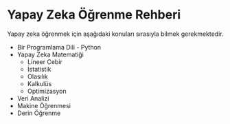 # Yapay Zeka Öğrenme Rehberi

Yapay zeka öğrenmek için aşağıdaki konuları sırasıyla bilmek gerekmektedir.
* Bir Programlama Dili - Python
* Yapay Zeka Matematiği
  * Lineer Cebir
  * İstatistik
  * Olasılık
  * Kalkulüs
  * Optimizasyon
* Veri Analizi
* Makine Öğrenmesi
* Derin Öğrenme